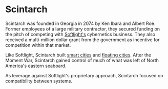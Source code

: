 # Scintarch

<meta property="og:description" content="Scintarch was founded in Georgia in 2074 by Ken Ibara and Albert Roe.">

Scintarch was founded in Georgia in 2074 by Ken Ibara and Albert Roe. Former employees of a large military contractor, they secured funding on the pitch of competing with [Softlight's](softlight-corp.md) cybernetics business. They also received a multi-million dollar grant from the government as incentive for competition within that market.

Like Softlight, Scintarch built [smart cities](../smart-cities.md) and [floating cities](../floating-cities.md). After the Moment War, Scintarch gained control of much of what was left of North America's eastern seaboard.

As leverage against Softlight's proprietary approach, Scintarch focused on compatibility between systems.
